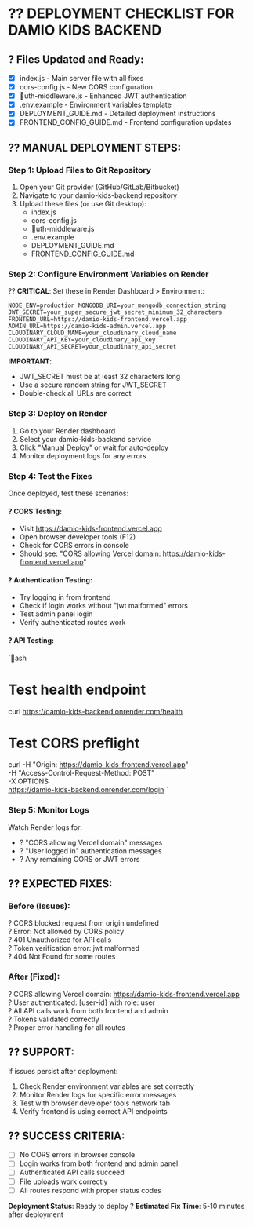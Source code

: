 # ?? DEPLOYMENT CHECKLIST FOR DAMIO KIDS BACKEND

## ? Files Updated and Ready:
- [x] index.js - Main server file with all fixes
- [x] cors-config.js - New CORS configuration
- [x] uth-middleware.js - Enhanced JWT authentication
- [x] .env.example - Environment variables template
- [x] DEPLOYMENT_GUIDE.md - Detailed deployment instructions
- [x] FRONTEND_CONFIG_GUIDE.md - Frontend configuration updates

## ?? MANUAL DEPLOYMENT STEPS:

### Step 1: Upload Files to Git Repository
1. Open your Git provider (GitHub/GitLab/Bitbucket)
2. Navigate to your damio-kids-backend repository
3. Upload these files (or use Git desktop):
   - index.js
   - cors-config.js
   - uth-middleware.js
   - .env.example
   - DEPLOYMENT_GUIDE.md
   - FRONTEND_CONFIG_GUIDE.md

### Step 2: Configure Environment Variables on Render
?? **CRITICAL**: Set these in Render Dashboard > Environment:

`
NODE_ENV=production
MONGODB_URI=your_mongodb_connection_string
JWT_SECRET=your_super_secure_jwt_secret_minimum_32_characters
FRONTEND_URL=https://damio-kids-frontend.vercel.app
ADMIN_URL=https://damio-kids-admin.vercel.app
CLOUDINARY_CLOUD_NAME=your_cloudinary_cloud_name
CLOUDINARY_API_KEY=your_cloudinary_api_key
CLOUDINARY_API_SECRET=your_cloudinary_api_secret
`

**IMPORTANT**: 
- JWT_SECRET must be at least 32 characters long
- Use a secure random string for JWT_SECRET
- Double-check all URLs are correct

### Step 3: Deploy on Render
1. Go to your Render dashboard
2. Select your damio-kids-backend service
3. Click "Manual Deploy" or wait for auto-deploy
4. Monitor deployment logs for any errors

### Step 4: Test the Fixes
Once deployed, test these scenarios:

#### ? CORS Testing:
- Visit https://damio-kids-frontend.vercel.app
- Open browser developer tools (F12)
- Check for CORS errors in console
- Should see: "CORS allowing Vercel domain: https://damio-kids-frontend.vercel.app"

#### ? Authentication Testing:
- Try logging in from frontend
- Check if login works without "jwt malformed" errors  
- Test admin panel login
- Verify authenticated routes work

#### ? API Testing:
`ash
# Test health endpoint
curl https://damio-kids-backend.onrender.com/health

# Test CORS preflight
curl -H "Origin: https://damio-kids-frontend.vercel.app" \
     -H "Access-Control-Request-Method: POST" \
     -X OPTIONS \
     https://damio-kids-backend.onrender.com/login
`

### Step 5: Monitor Logs
Watch Render logs for:
- ? "CORS allowing Vercel domain" messages
- ? "User logged in" authentication messages
- ? Any remaining CORS or JWT errors

## ?? EXPECTED FIXES:

### Before (Issues):
? CORS blocked request from origin undefined  
? Error: Not allowed by CORS policy  
? 401 Unauthorized for API calls  
? Token verification error: jwt malformed  
? 404 Not Found for some routes  

### After (Fixed):
? CORS allowing Vercel domain: https://damio-kids-frontend.vercel.app  
? User authenticated: [user-id] with role: user  
? All API calls work from both frontend and admin  
? Tokens validated correctly  
? Proper error handling for all routes  

## ?? SUPPORT:
If issues persist after deployment:
1. Check Render environment variables are set correctly
2. Monitor Render logs for specific error messages
3. Test with browser developer tools network tab
4. Verify frontend is using correct API endpoints

## ?? SUCCESS CRITERIA:
- [ ] No CORS errors in browser console
- [ ] Login works from both frontend and admin panel  
- [ ] Authenticated API calls succeed
- [ ] File uploads work correctly
- [ ] All routes respond with proper status codes

**Deployment Status**: Ready to deploy ?
**Estimated Fix Time**: 5-10 minutes after deployment
